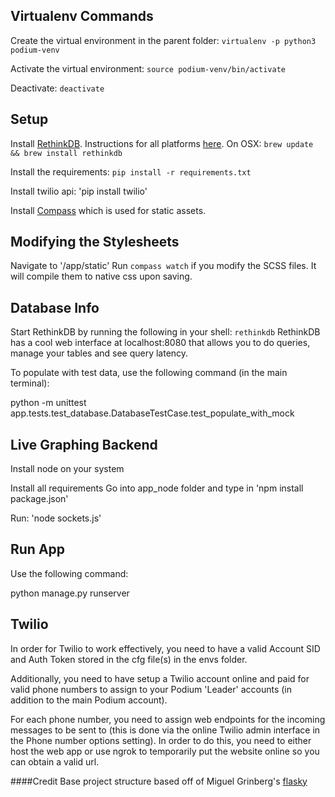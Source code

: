 ## Virtualenv Commands
Create the virtual environment in the parent folder:
`virtualenv -p python3 podium-venv`

Activate the virtual environment:
`source podium-venv/bin/activate`

Deactivate:
`deactivate`

## Setup
Install [RethinkDB](http://rethinkdb.com/). Instructions for all platforms [here](http://rethinkdb.com/docs/install/). On OSX:
`brew update && brew install rethinkdb`

Install the requirements:
`pip install -r requirements.txt`

Install twilio api:
'pip install twilio'

Install [Compass](http://compass-style.org/install/) which is used for static assets. 

## Modifying the Stylesheets
Navigate to '/app/static'
Run `compass watch` if you modify the SCSS files. It will compile them to native css upon saving.

## Database Info
Start RethinkDB by running the following in your shell:
`rethinkdb`
RethinkDB has a cool web interface at localhost:8080 that allows you to do queries, manage your tables and see query latency.

To populate with test data, use the following command (in the main terminal):

python -m unittest app.tests.test_database.DatabaseTestCase.test_populate_with_mock

## Live Graphing Backend

Install node on your system

Install all requirements
  Go into app_node folder and type in 'npm install package.json'
  
Run:
  'node sockets.js'

## Run App

Use the following command:

python manage.py runserver

## Twilio

In order for Twilio to work effectively, you need to have a valid Account SID and Auth Token stored in the cfg file(s) in the envs folder.  

Additionally, you need to have setup a Twilio account online and paid for valid phone numbers to assign to your Podium 'Leader' accounts (in addition to the main Podium account).

For each phone number, you need to assign web endpoints for the incoming messages to be sent to (this is done via the online Twilio admin interface in the Phone number options setting).  In order to do this, you need to either host the web app or use ngrok to temporarily put the website online so you can obtain a valid url.

####Credit
Base project structure based off of Miguel Grinberg's [flasky](https://github.com/miguelgrinberg/flasky)
